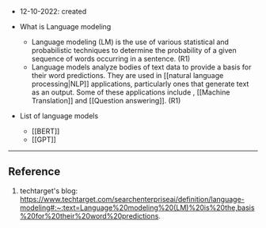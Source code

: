 - 12-10-2022: created

- What is Language modeling
	- Language modeling (LM) is the use of various statistical and probabilistic techniques to determine the probability of a given sequence of words occurring in a sentence. (R1)
	- Language models analyze bodies of text data to provide a basis for their word predictions. They are used in [[natural language processing|NLP]] applications, particularly ones that generate text as an output. Some of these applications include , [[Machine Translation]] and [[Question answering]]. (R1)

- List of language models
	- [[BERT]]
	- [[GPT]]


---
## Reference
1. techtarget's blog: https://www.techtarget.com/searchenterpriseai/definition/language-modeling#:~:text=Language%20modeling%20(LM)%20is%20the,basis%20for%20their%20word%20predictions.